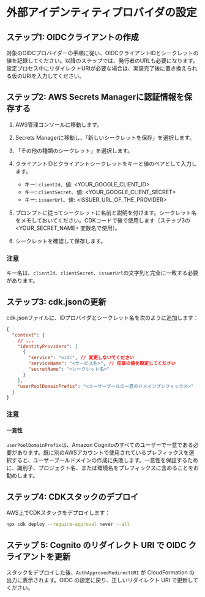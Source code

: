 # 外部アイデンティティプロバイダの設定

## ステップ1: OIDCクライアントの作成

対象のOIDCプロバイダーの手順に従い、OIDCクライアントIDとシークレットの値を記録してください。以降のステップでは、発行者のURLも必要になります。設定プロセス中にリダイレクトURIが必要な場合は、実装完了後に置き換えられる仮のURIを入力してください。

## ステップ2: AWS Secrets Managerに認証情報を保存する

1. AWS管理コンソールに移動します。
2. Secrets Managerに移動し、「新しいシークレットを保存」を選択します。
3. 「その他の種類のシークレット」を選択します。
4. クライアントIDとクライアントシークレットをキーと値のペアとして入力します。

   - キー: `clientId`、値: <YOUR_GOOGLE_CLIENT_ID>
   - キー: `clientSecret`、値: <YOUR_GOOGLE_CLIENT_SECRET>
   - キー: `issuerUrl`、値: <ISSUER_URL_OF_THE_PROVIDER>

5. プロンプトに従ってシークレットに名前と説明を付けます。シークレット名をメモしておいてください。CDKコードで後で使用します（ステップ3の <YOUR_SECRET_NAME> 変数名で使用）。
6. シークレットを確認して保存します。

### 注意

キー名は、`clientId`、`clientSecret`、`issuerUrl`の文字列と完全に一致する必要があります。

## ステップ3: cdk.jsonの更新

cdk.jsonファイルに、IDプロバイダとシークレット名を次のように追加します：

```json
{
  "context": {
    // ...
    "identityProviders": [
      {
        "service": "oidc", // 変更しないでください
        "serviceName": "<サービス名>", // 任意の値を設定してください
        "secretName": "<シークレット名>"
      }
    ],
    "userPoolDomainPrefix": "<ユーザープールの一意のドメインプレフィックス>"
  }
}
```

### 注意

#### 一意性

`userPoolDomainPrefix`は、Amazon Cognitoのすべてのユーザーで一意である必要があります。既に別のAWSアカウントで使用されているプレフィックスを選択すると、ユーザープールドメインの作成に失敗します。一意性を保証するために、識別子、プロジェクト名、または環境名をプレフィックスに含めることをお勧めします。

## ステップ4: CDKスタックのデプロイ

AWS上でCDKスタックをデプロイします：

```sh
npx cdk deploy --require-approval never --all
```

## ステップ 5: Cognito のリダイレクト URI で OIDC クライアントを更新

スタックをデプロイした後、`AuthApprovedRedirectURI` が CloudFormation の出力に表示されます。OIDC の設定に戻り、正しいリダイレクト URI で更新してください。